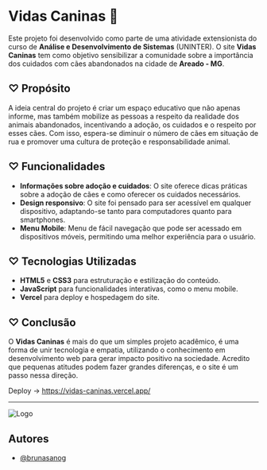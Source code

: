 # Vidas Caninas 🐾

Este projeto foi desenvolvido como parte de uma atividade extensionista do curso de **Análise e Desenvolvimento de Sistemas** (UNINTER). O site **Vidas Caninas** tem como objetivo sensibilizar a comunidade sobre a importância dos cuidados com cães abandonados na cidade de **Areado - MG**.

## ♡ Propósito

A ideia central do projeto é criar um espaço educativo que não apenas informe, mas também mobilize as pessoas a respeito da realidade dos animais abandonados, incentivando a adoção, os cuidados e o respeito por esses cães. Com isso, espera-se diminuir o número de cães em situação de rua e promover uma cultura de proteção e responsabilidade animal.

## ♡ Funcionalidades

- **Informações sobre adoção e cuidados**: O site oferece dicas práticas sobre a adoção de cães e como oferecer os cuidados necessários.
- **Design responsivo**: O site foi pensado para ser acessível em qualquer dispositivo, adaptando-se tanto para computadores quanto para smartphones.
- **Menu Mobile**: Menu de fácil navegação que pode ser acessado em dispositivos móveis, permitindo uma melhor experiência para o usuário.

## ♡ Tecnologias Utilizadas

- **HTML5** e **CSS3** para estruturação e estilização do conteúdo.
- **JavaScript** para funcionalidades interativas, como o menu mobile.
- **Vercel** para deploy e hospedagem do site.

## ♡ Conclusão

O **Vidas Caninas** é mais do que um simples projeto acadêmico, é uma forma de unir tecnologia e empatia, utilizando o conhecimento em desenvolvimento web para gerar impacto positivo na sociedade. Acredito que pequenas atitudes podem fazer grandes diferenças, e o site é um passo nessa direção.

Deploy -> https://vidas-caninas.vercel.app/

---

![Logo](https://s11.gifyu.com/images/SAoET.png)

## Autores

- [@brunasanog](https://github.com/brunasanog)
